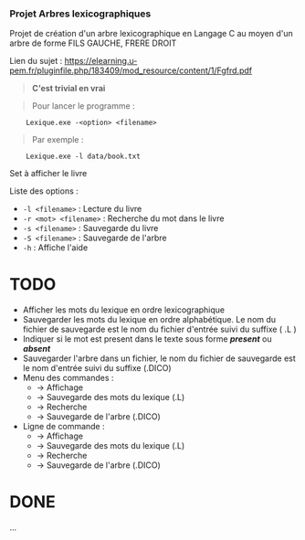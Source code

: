 ### Projet Arbres lexicographiques

Projet de création d'un arbre lexicographique en Langage C au moyen d'un arbre de forme FILS GAUCHE, FRERE DROIT

Lien du sujet : 
https://elearning.u-pem.fr/pluginfile.php/183409/mod_resource/content/1/Fgfrd.pdf

> __C'est trivial en vrai__

> Pour lancer le programme :

```
	Lexique.exe -<option> <filename>
```

> Par exemple : 

```
	Lexique.exe -l data/book.txt
```
Set à afficher le livre

Liste des options :
 * `-l <filename>` : Lecture du livre
 * `-r <mot> <filename>` : Recherche du mot dans le livre
 * `-s <filename>` : Sauvegarde du livre
 * `-S <filename>` : Sauvegarde de l'arbre
 * `-h` : Affiche l'aide
 
 
 
# TODO

* Afficher les mots du lexique en ordre lexicographique
* Sauvegarder les mots du lexique en ordre alphabétique. Le nom du fichier de sauvegarde est le nom du fichier d'entrée suivi du suffixe ( .L )
* Indiquer si le mot est present dans le texte sous forme __*present*__ ou __*absent*__
* Sauvegarder l'arbre dans un fichier, le nom du fichier de sauvegarde est le nom d'entrée suivi du suffixe (.DICO)
* Menu des commandes :
  * -> Affichage
  * -> Sauvegarde des mots du lexique (.L)
  * -> Recherche
  * -> Sauvegarde de l'arbre (.DICO)
* Ligne de commande :
  * -> Affichage
  * -> Sauvegarde des mots du lexique (.L)
  * -> Recherche
  * -> Sauvegarde de l'arbre (.DICO)

# DONE

...